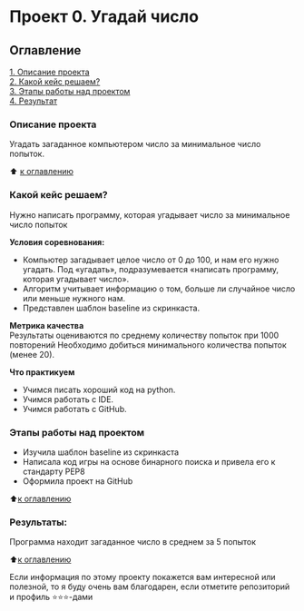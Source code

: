 # Проект 0. Угадай число

## Оглавление  
[1. Описание проекта](https://github.com/wsiqz/final_pr/blob/main/project%200#Описание-проекта)  
[2. Какой кейс решаем?](https://github.com/wsiqz/final_pr/blob/main/project%200#Какой-кейс-решаем)  
[3. Этапы работы над проектом](https://github.com/wsiqz/final_pr/blob/main/project%200#Этапы-работы-над-проектом)  
[4. Результат](https://github.com/wsiqz/final_pr/blob/main/project%200#Результат)    

### Описание проекта    
Угадать загаданное компьютером число за минимальное число попыток.

:arrow_up: [к оглавлению](https://github.com/wsiqz/final_pr/tree/main/project%200#Оглавление)


### Какой кейс решаем?    
Нужно написать программу, которая угадывает число за минимальное число попыток

**Условия соревнования:**  
- Компьютер загадывает целое число от 0 до 100, и нам его нужно угадать. Под «угадать», подразумевается «написать программу, которая угадывает число».
- Алгоритм учитывает информацию о том, больше ли случайное число или меньше нужного нам.
- Представлен шаблон baseline из скринкаста.

**Метрика качества**     
Результаты оцениваются по среднему количеству попыток при 1000 повторений
Необходимо добиться минимального количества попыток (менее 20).

**Что практикуем**     
- Учимся писать хороший код на python.
- Учимся работать с IDE.
- Учимся работать с GitHub.

### Этапы работы над проектом  
- Изучила шаблон baseline из скринкаста
- Написала код игры на основе бинарного поиска и привела его к стандарту РЕР8
- Оформила проект на GitHub

:arrow_up:[к оглавлению](https://github.com/wsiqz/final_pr/tree/main/project%200#Оглавление)


### Результаты:  
Программа находит загаданное число в среднем за 5 попыток

:arrow_up:[к оглавлению](https://github.com/wsiqz/final_pr/tree/main/project%200#Оглавление)



Если информация по этому проекту покажется вам интересной или полезной, то я буду очень вам благодарен, если отметите репозиторий и профиль ⭐️⭐️⭐️-дами
